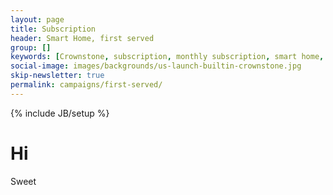 ```yaml
---
layout: page
title: Subscription
header: Smart Home, first served
group: []
keywords: [Crownstone, subscription, monthly subscription, smart home, smart home as a service, including installation]
social-image: images/backgrounds/us-launch-builtin-crownstone.jpg
skip-newsletter: true
permalink: campaigns/first-served/
---
```

{% include JB/setup %}

<div class="container-fluid container-launch" style="background-image: url(/images/backgrounds/us-launch-builtin-crownstone.jpg);">
<div class="row">


<div class="col-xs-12 col-md-6" markdown="1">

# Hi

<div id="hello"></div>
<div id="nameform"></div>

Sweet

</div><!-- col-xs-12 -->
</div><!-- row -->
</div><!-- container -->

<script type='text/javascript' src='{{ ASSET_PATH }}/js/bundle.js'></script>
